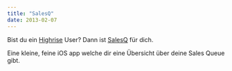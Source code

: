 ```yaml
---
title: "SalesQ"
date: 2013-02-07
---
```


Bist du ein [Highrise](http://highrisehq.com) User? Dann ist [SalesQ](https://itunes.apple.com/us/app/salesq/id595343751?mt=8) für dich.

Eine kleine, feine iOS app welche dir eine Übersicht über deine Sales Queue gibt.
